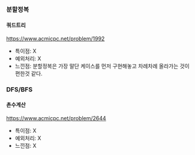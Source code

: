 ### 분할정복

#### 쿼드트리
https://www.acmicpc.net/problem/1992
- 특이점: X
- 예외처리: X
- 느낀점: 분할정복은 가장 말단 케이스를 먼저 구현해놓고 차례차례 올라가는 것이 편한것 같다.


### DFS/BFS

#### 촌수계산
https://www.acmicpc.net/problem/2644
- 특이점: X
- 예외처리: X
- 느낀점: X